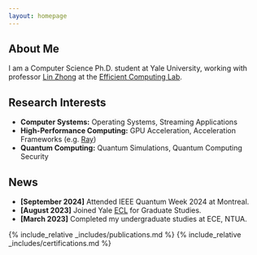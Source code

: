 ```yaml
---
layout: homepage
---
```


## About Me

I am a Computer Science Ph.D. student at Yale University, working with professor [Lin Zhong](https://www.linzhong.org) at the [Efficient Computing Lab](http://www.yecl.org).

## Research Interests

- **Computer Systems:** Operating Systems, Streaming Applications 
- **High-Performance Computing:** GPU Acceleration, Acceleration Frameworks (e.g. [Ray](https://www.ray.io))
- **Quantum Computing:** Quantum Simulations, Quantum Computing Security

## News
- **[September 2024]** Attended IEEE Quantum Week 2024 at Montreal. 
- **[August 2023]** Joined Yale [ECL](http://www.yecl.org) for Graduate Studies. 
- **[March 2023]** Completed my undergraduate studies at ECE, NTUA.

{% include_relative _includes/publications.md %}
{% include_relative _includes/certifications.md %}